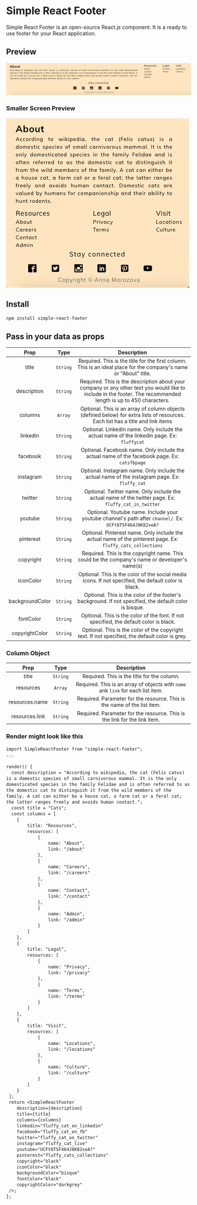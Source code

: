 # Simple React Footer

Simple React Footer is an open-source React.js component. It is a ready to use footer for your React application.

## Preview

![mainFooter](./mainFooter.png)

### Smaller Screen Preview

![smallerScreen](./smallerscreen.png)

## Install

```
npm install simple-react-footer
```

## Pass in your data as props

| Prop | Type | Description |
| :---: | :---: | :---: |
| title | `String` | Required. This is the title for the first column. This is an ideal place for the company's name or "About" title. |
| description | `String` | Required. This is the description about your company or any other text you would like to include in the footer. The recommended length is up to 450 characters. |
| columns | `Array` | Optional. This is an array of column objects (defined below) for extra lists of resources.  Each list has a title and link items |
| linkedin | `String` | Optional. Linkedin name. Only include the actual name of the linkedin page. Ex: `fluffycat` |
| facebook | `String` | Optional. Facebook name. Only include the actual name of the facebook page. Ex: `catsfbpage` |
| instagram | `String` | Optional. Instagram name. Only include the actual name of the instagram page. Ex: `fluffy_cat` |
| twitter | `String` | Optional. Twitter name. Only include the actual name of the twitter page. Ex: `fluffy_cat_in_twitter` |
| youtube | `String` | Optional. Youtube name. Include your youtube channel's path after `channel/`. Ex: `UCFt6TSF464J8K82xeA?` |
| pinterest | `String` | Optional. Pinterest name. Only include the actual name of the pinterest page. Ex: `fluffy_cats_collections` |
| copyright | `String` | Required. This is the copyright name. This could be the company's name or developer's name(s) |
| iconColor | `String` | Optional. This is the color of the social media icons. If not specified, the default color is black. |
| backgroundColor | `String` | Optional. This is the color of the footer's background. If not specified, the default color is bisque. |
| fontColor | `String` | Optional. This is the color of the font. If not specified, the default color is black. |
| copyrightColor | `String` | Optional. This is the color of the copyright text. If not specified, the default color is grey. |


### Column Object

| Prop | Type | Description |
| :---: | :---: | :---: |
| title | `String` | Required. This is the title for the column. |
| resources | `Array` | Required. This is an array of objects with `name` ank `link` for each list item. |
| resources.name | `String` | Required. Parameter for the resource. This is the name of the list item. |
| resources.link | `String` | Required. Parameter for the resource. This is the link for the link item. |

### Render might look like this

```
import SimpleReactFooter from "simple-react-footer";
...

render() {
  const description = "According to wikipedia, the cat (Felis catus) is a domestic species of small carnivorous mammal. It is the only domesticated species in the family Felidae and is often referred to as the domestic cat to distinguish it from the wild members of the family. A cat can either be a house cat, a farm cat or a feral cat; the latter ranges freely and avoids human contact.";
  const title = "Cats";
  const columns = [
    {
        title: "Resources",
        resources: [
            {
                name: "About",
                link: "/about"
            },
            {
                name: "Careers",
                link: "/careers"
            },
            {
                name: "Contact",
                link: "/contact"
            },
            {
                name: "Admin",
                link: "/admin"
            }
        ]
    },
    {
        title: "Legal",
        resources: [
            {
                name: "Privacy",
                link: "/privacy"
            },
            {
                name: "Terms",
                link: "/terms"
            }
        ]
    },
    {
        title: "Visit",
        resources: [
            {
                name: "Locations",
                link: "/locations"
            },
            {
                name: "Culture",
                link: "/culture"
            }
        ]
    }
 ];
 return <SimpleReactFooter 
    description={description} 
    title={title}
    columns={columns}
    linkedin="fluffy_cat_on_linkedin"
    facebook="fluffy_cat_on_fb"
    twitter="fluffy_cat_on_twitter"
    instagram="fluffy_cat_live"
    youtube="UCFt6TSF464J8K82xeA?"
    pinterest="fluffy_cats_collections"
    copyright="black"
    iconColor="black"
    backgroundColor="bisque"
    fontColor="black"
    copyrightColor="darkgrey"
 />;
};
```


